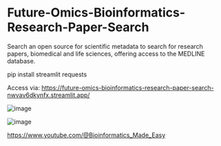 # Future-Omics-Bioinformatics-Research-Paper-Search
Search an open source for scientific metadata to search for research papers, biomedical and life sciences, offering access to the MEDLINE database.

pip install streamlit requests

Access via: https://future-omics-bioinformatics-research-paper-search-nwvav6dkynfx.streamlit.app/



![image](https://github.com/user-attachments/assets/60b33145-1386-41a6-a97e-07b4eb2199cc)



![image](https://github.com/user-attachments/assets/260c996f-3427-4457-9abd-bfa1dd9b032c)





https://www.youtube.com/@Bioinformatics_Made_Easy

